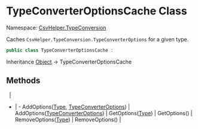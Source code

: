 # TypeConverterOptionsCache Class

Namespace: [CsvHelper.TypeConversion](/api/CsvHelper.TypeConversion)

Caches ``CsvHelper.TypeConversion.TypeConverterOptions`` for a given type.

```cs
public class TypeConverterOptionsCache : 
```

Inheritance [Object](https://docs.microsoft.com/en-us/dotnet/api/system.object) -> TypeConverterOptionsCache

## Methods
&nbsp; | &nbsp;
- | -
AddOptions([Type](https://docs.microsoft.com/en-us/dotnet/api/system.type), [TypeConverterOptions](/api/CsvHelper.TypeConversion/TypeConverterOptions)) | 
AddOptions([TypeConverterOptions](/api/CsvHelper.TypeConversion/TypeConverterOptions)) | 
GetOptions([Type](https://docs.microsoft.com/en-us/dotnet/api/system.type)) | 
GetOptions() | 
RemoveOptions([Type](https://docs.microsoft.com/en-us/dotnet/api/system.type)) | 
RemoveOptions() | 
